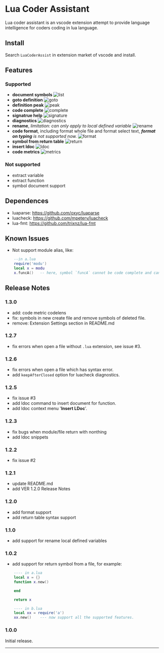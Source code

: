 # Lua Coder Assistant

Lua coder assistant is an vscode extension attempt to provide language intelligence for coders coding in lua language.

## Install

Search `LuaCoderAssist` in extension market of vscode and install.

## Features

### Supported

- **document symbols**
![list](images/symbol-list.gif)
- **goto definition**
![goto](images/goto-def.gif)
- **definition peak**
![peak](images/def-peak.gif)
- **code complete**
![complete](images/complete.gif)
- **signatrue help**
![signature](images/signature.gif)
- **diagnostics**
![diagnostics](images/diagnostics.gif)
- **rename**, _limitation: can only apply to local defined variable_
![rename](images/rename.gif)
- **code format**, including format whole file and format select text, _**format on typing** is not supported now._
![format](images/format.gif)
- **symbol from return table**
![return](images/return-table.gif)
- **insert ldoc**
![ldoc](images/ldoc.gif)
- **code metrics**
![metrics](images/metrics.gif)

### Not supported

- extract variable
- extract function
- symbol document support

## Dependences

* luaparse: https://github.com/oxyc/luaparse
* luacheck: https://github.com/mpeterv/luacheck
* lua-fmt: https://github.com/trixnz/lua-fmt

## Known Issues

* Not support module alias, like:
```lua
    --in a.lua
    require('modu')
    local x = modu
    x.funcA()   -- here, symbol `funcA` cannot be code complete and cannot goto definition...
```

## Release Notes

### 1.3.0
- add: code metric codelens
- fix: symbols in new create file and remove symbols of deleted file.
- remove: Extension Settings section in README.md

### 1.2.7
- fix errors when open a file without `.lua` extension, see issue #3.

### 1.2.6
- fix errors when open a file which has syntax error.
- add `keepAfterClosed` option for luacheck diagnostics.

### 1.2.5
- fix issue #3
- add ldoc command to insert document for function.
- add ldoc context menu '**Insert LDoc**'.

### 1.2.3
- fix bugs when module/file return with nonthing
- add ldoc snippets

### 1.2.2
- fix issue #2

### 1.2.1
- update README.md
- add VER 1.2.0 Release Notes

### 1.2.0
- add format support
- add return table syntax support

### 1.1.0

- add support for rename local defined variables

### 1.0.2

- add support for return symbol from a file, for example:
```lua
    ---- in a.lua
    local x = {}
    function x.new()

    end

    return x

    ---- in b.lua
    local xx = require('a')
    xx.new()    --- now support all the supported features.

```

### 1.0.0

Initial release.

-----------------------------------------------------------------------------------------------------------

